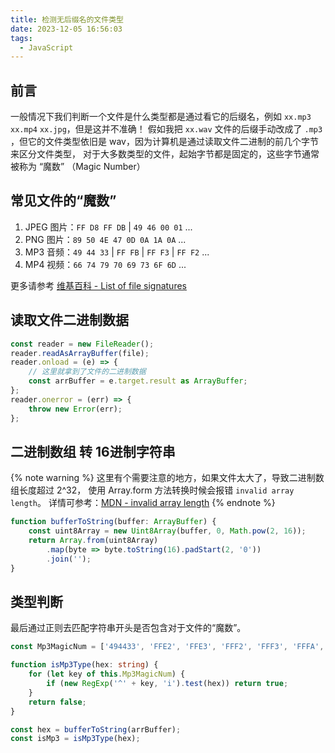```yaml
---
title: 检测无后缀名的文件类型
date: 2023-12-05 16:56:03
tags:
  - JavaScript
---
```


## 前言
一般情况下我们判断一个文件是什么类型都是通过看它的后缀名，例如 `xx.mp3` `xx.mp4` `xx.jpg`，但是这并不准确！
假如我把 `xx.wav` 文件的后缀手动改成了 `.mp3` ，但它的文件类型依旧是 wav，因为计算机是通过读取文件二进制的前几个字节来区分文件类型，
对于大多数类型的文件，起始字节都是固定的，这些字节通常被称为 “魔数” （Magic Number）

## 常见文件的“魔数”

1. JPEG 图片：`FF D8 FF DB` | `49 46 00 01` ...
2. PNG 图片：`89 50 4E 47 0D 0A 1A 0A` ...
3. MP3 音频：`49 44 33` | `FF FB` | `FF F3` | `FF F2` ...
4. MP4 视频：`66 74 79 70 69 73 6F 6D` ...

更多请参考 [维基百科 - List of file signatures](https://en.wikipedia.org/wiki/List_of_file_signatures)

## 读取文件二进制数据

```ts
const reader = new FileReader();
reader.readAsArrayBuffer(file);
reader.onload = (e) => {
    // 这里就拿到了文件的二进制数据
    const arrBuffer = e.target.result as ArrayBuffer;
};
reader.onerror = (err) => {
    throw new Error(err);
};
```

## 二进制数组 转 16进制字符串

{% note warning %}
这里有个需要注意的地方，如果文件太大了，导致二进制数组长度超过 2^32，
使用 Array.form 方法转换时候会报错 `invalid array length`。
详情可参考：[MDN - invalid array length](https://developer.mozilla.org/zh-CN/docs/Web/JavaScript/Reference/Errors/Invalid_array_length)
{% endnote %}


```ts
function bufferToString(buffer: ArrayBuffer) {
    const uint8Array = new Uint8Array(buffer, 0, Math.pow(2, 16));
    return Array.from(uint8Array)
        .map(byte => byte.toString(16).padStart(2, '0'))
        .join('');
}
```

## 类型判断

最后通过正则去匹配字符串开头是否包含对于文件的“魔数”。

```ts
const Mp3MagicNum = ['494433', 'FFE2', 'FFE3', 'FFF2', 'FFF3', 'FFFA', 'FFFB'];

function isMp3Type(hex: string) {
    for (let key of this.Mp3MagicNum) {
        if (new RegExp('^' + key, 'i').test(hex)) return true;
    }
    return false;
}

const hex = bufferToString(arrBuffer);
const isMp3 = isMp3Type(hex);
```